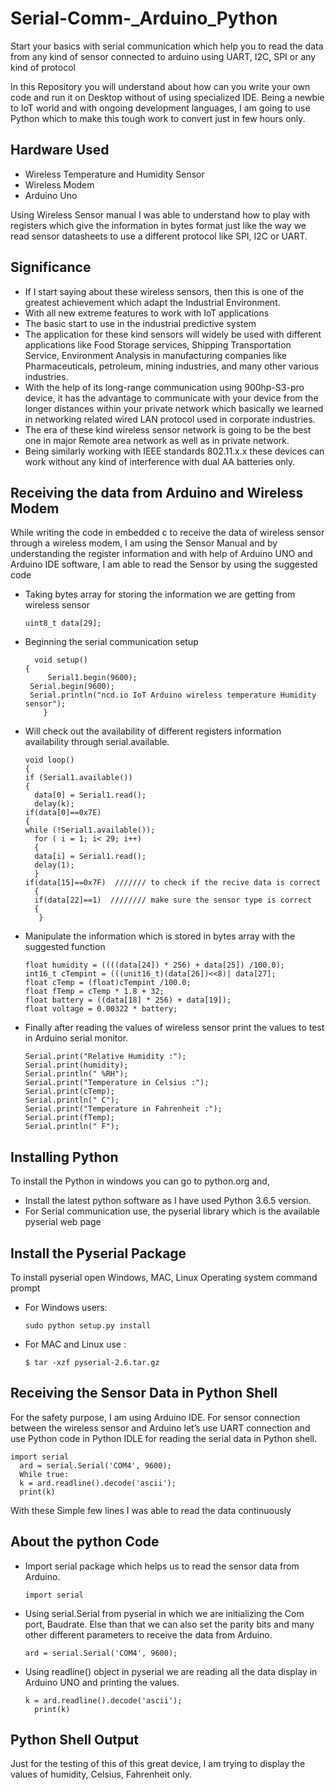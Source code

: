 # Serial-Comm-_Arduino_Python
Start your basics with serial communication which help you to read the data from any kind of sensor connected to arduino using UART, I2C, SPI or any kind of protocol

In this Repository you will understand about how can you write your own code and run it on Desktop without of using specialized IDE.
Being a newbie to IoT world and with ongoing development languages, I am going to use Python which to make this tough work to convert just in few hours only. 

## Hardware Used

  - Wireless Temperature and Humidity Sensor
  - Wireless Modem
  - Arduino Uno 
  
Using Wireless Sensor manual I was able to understand how to play with registers which give the information in bytes format just like the way we read sensor datasheets to use a different protocol like SPI, I2C or UART.

## Significance

- If I start saying about these wireless sensors, then this is one of the greatest achievement which adapt the Industrial Environment.
- With all new extreme features to work with IoT applications
- The basic start to use in the industrial  predictive system
- The application for these kind sensors will widely be used with different applications like Food Storage services, Shipping Transportation Service, Environment Analysis in manufacturing companies like Pharmaceuticals, petroleum, mining industries, and many other various industries.
- With the help of its long-range communication using 900hp-S3-pro device, it has the advantage to communicate with your device from the longer distances within your private network which basically we learned in networking related wired LAN protocol used in corporate industries.
- The era of these kind wireless sensor network is going to be the best one in major Remote area network as well as in private network.
- Being similarly working with IEEE standards 802.11.x.x these devices can work without any kind of interference with dual AA batteries only.

## Receiving the data from Arduino and Wireless Modem

While writing the code  in embedded c to receive the data of wireless sensor through a wireless modem, I am using the Sensor Manual and by understanding the register information and with help of Arduino UNO and Arduino IDE software, I am able to read the 
Sensor by using the suggested  code




- Taking bytes array for storing the information we are getting from wireless sensor

      uint8_t data[29];

- Beginning the serial communication setup 
		
		void setup()
      {	
 		   Serial1.begin(9600);
  	   Serial.begin(9600);
  	   Serial.println("ncd.io IoT Arduino wireless temperature Humidity sensor");
		  }

- Will check out the availability of different registers information availability through serial.available.

      void loop()
      {
      if (Serial1.available())
      {
        data[0] = Serial1.read();
        delay(k);
      if(data[0]==0x7E)
      {
      while (!Serial1.available());
        for ( i = 1; i< 29; i++)
        {
        data[i] = Serial1.read();
        delay(1);
        }
      if(data[15]==0x7F)  /////// to check if the recive data is correct
        {
        if(data[22]==1)  //////// make sure the sensor type is correct
        { 
	     }

- Manipulate the information which is stored in bytes array with the suggested function

      float humidity = ((((data[24]) * 256) + data[25]) /100.0);
      int16_t cTempint = (((unit16_t)(data[26])<<8)| data[27];
      float cTemp = (float)cTempint /100.0;
      float fTemp = cTemp * 1.8 + 32;
      float battery = ((data[18] * 256) + data[19]);
      float voltage = 0.00322 * battery;
  

- Finally after reading the values of wireless sensor print the values to test in Arduino serial monitor.

      Serial.print("Relative Humidity :");
      Serial.print(humidity);
      Serial.println(" %RH");
      Serial.print("Temperature in Celsius :");
      Serial.print(cTemp);
      Serial.println(" C");
      Serial.print("Temperature in Fahrenheit :");
      Serial.print(fTemp);
      Serial.println(" F");
  
## Installing Python 

To install the Python in windows you can go to python.org and, 

- Install the latest python software as I have used Python 3.6.5 version. 
- For Serial communication use, the pyserial library which is the available pyserial web page  

## Install the Pyserial Package

To install pyserial open Windows, MAC, Linux Operating system command prompt

- For  Windows  users:

      sudo python setup.py install

- For MAC and Linux use : 

      $ tar -xzf pyserial-2.6.tar.gz

## Receiving the Sensor Data in Python Shell

For the safety purpose, I am using Arduino IDE. For sensor connection between the wireless sensor and Arduino let’s use UART  connection and use Python code in Python IDLE for reading the serial data in Python shell.


    import serial
	  ard = serial.Serial('COM4', 9600);
	  While true:
      k = ard.readline().decode('ascii');	
      print(k)	

With these Simple few lines I was able to read the data continuously 

## About the python Code 
	
- Import serial package which helps us to read the sensor data from Arduino.
		
      import serial

- Using serial.Serial from pyserial in which we are initializing the Com port, Baudrate. Else than that we can also set the parity bits and many other different parameters to receive the data from Arduino.

      ard = serial.Serial('COM4', 9600);

- Using readline() object in pyserial we are reading all the data display in Arduino UNO and printing the values.
			
	  k = ard.readline().decode('ascii');
		print(k)

## Python Shell Output

Just for the testing of this of this great device, I am trying to display the values of humidity, Celsius, Fahrenheit only.


